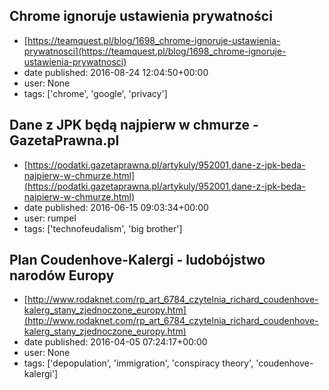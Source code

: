 ## Chrome ignoruje ustawienia prywatności
 - [https://teamquest.pl/blog/1698_chrome-ignoruje-ustawienia-prywatnosci](https://teamquest.pl/blog/1698_chrome-ignoruje-ustawienia-prywatnosci)
 - date published: 2016-08-24 12:04:50+00:00
 - user: None
 - tags: ['chrome', 'google', 'privacy']

## Dane z JPK będą najpierw w chmurze - GazetaPrawna.pl
 - [https://podatki.gazetaprawna.pl/artykuly/952001,dane-z-jpk-beda-najpierw-w-chmurze.html](https://podatki.gazetaprawna.pl/artykuly/952001,dane-z-jpk-beda-najpierw-w-chmurze.html)
 - date published: 2016-06-15 09:03:34+00:00
 - user: rumpel
 - tags: ['technofeudalism', 'big brother']

## Plan Coudenhove-Kalergi - ludobójstwo narodów Europy
 - [http://www.rodaknet.com/rp_art_6784_czytelnia_richard_coudenhove-kalerg_stany_zjednoczone_europy.htm](http://www.rodaknet.com/rp_art_6784_czytelnia_richard_coudenhove-kalerg_stany_zjednoczone_europy.htm)
 - date published: 2016-04-05 07:24:17+00:00
 - user: None
 - tags: ['depopulation', 'immigration', 'conspiracy theory', 'coudenhove-kalergi']

